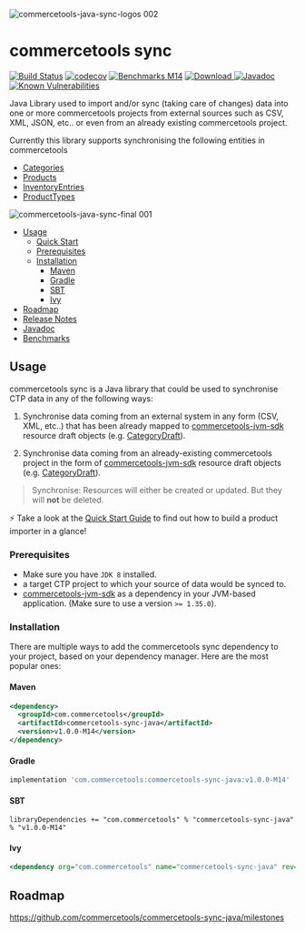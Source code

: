 ![commercetools-java-sync-logos 002](https://user-images.githubusercontent.com/9512131/31182587-90d47f0a-a924-11e7-9716-66e6bec7f79b.png)
# commercetools sync
[![Build Status](https://travis-ci.org/commercetools/commercetools-sync-java.svg?branch=master)](https://travis-ci.org/commercetools/commercetools-sync-java)
[![codecov](https://codecov.io/gh/commercetools/commercetools-sync-java/branch/master/graph/badge.svg)](https://codecov.io/gh/commercetools/commercetools-sync-java)
[![Benchmarks M14](https://img.shields.io/badge/Benchmarks-M14-orange.svg)](https://commercetools.github.io/commercetools-sync-java/benchmarks/)
[![Download](https://api.bintray.com/packages/commercetools/maven/commercetools-sync-java/images/download.svg) ](https://bintray.com/commercetools/maven/commercetools-sync-java/_latestVersion)
[![Javadoc](http://javadoc-badge.appspot.com/com.commercetools/commercetools-sync-java.svg?label=Javadoc)](https://commercetools.github.io/commercetools-sync-java/v/v1.0.0-M14/)
[![Known Vulnerabilities](https://snyk.io/test/github/commercetools/commercetools-sync-java/4b2e26113d591bda158217c5dc1cf80a88665646/badge.svg)](https://snyk.io/test/github/commercetools/commercetools-sync-java/4b2e26113d591bda158217c5dc1cf80a88665646)

 
Java Library used to import and/or sync (taking care of changes) data into one or more commercetools projects from external sources such 
as CSV, XML, JSON, etc.. or even from an already existing commercetools project.

Currently this library supports synchronising the following entities in commercetools
    
 - [Categories](/docs/usage/CATEGORY_SYNC.md)
 - [Products](/docs/usage/PRODUCT_SYNC.md)
 - [InventoryEntries](/docs/usage/INVENTORY_SYNC.md)
 - [ProductTypes](/docs/usage/PRODUCT_TYPE_SYNC.md)

![commercetools-java-sync-final 001](https://user-images.githubusercontent.com/9512131/31230702-0f2255a6-a9e5-11e7-9412-04ed52641dde.png)
<!-- START doctoc generated TOC please keep comment here to allow auto update -->
<!-- DON'T EDIT THIS SECTION, INSTEAD RE-RUN doctoc TO UPDATE -->

- [Usage](#usage)
  - [Quick Start](/docs/usage/QUICK_START.md)
  - [Prerequisites](#prerequisites)
  - [Installation](#installation)
    - [Maven](#maven)
    - [Gradle](#gradle)
    - [SBT](#sbt)
    - [Ivy](#ivy)
- [Roadmap](#roadmap)
- [Release Notes](/docs/RELEASE_NOTES.md)
- [Javadoc](https://commercetools.github.io/commercetools-sync-java/v/v1.0.0-M14/)
- [Benchmarks](https://commercetools.github.io/commercetools-sync-java/benchmarks/)

<!-- END doctoc generated TOC please keep comment here to allow auto update -->
## Usage

commercetools sync is a Java library that could be used to synchronise CTP data in any of the following ways:

1. Synchronise data coming from an external system in any form (CSV, XML, etc..) that has been already mapped to 
[commercetools-jvm-sdk](https://github.com/commercetools/commercetools-jvm-sdk) resource draft objects 
(e.g. [CategoryDraft](https://github.com/commercetools/commercetools-jvm-sdk/blob/master/commercetools-models/src/main/java/io/sphere/sdk/categories/CategoryDraft.java)).

2. Synchronise data coming from an already-existing commercetools project in the form of 
[commercetools-jvm-sdk](https://github.com/commercetools/commercetools-jvm-sdk) resource draft objects 
(e.g. [CategoryDraft](https://github.com/commercetools/commercetools-jvm-sdk/blob/master/commercetools-models/src/main/java/io/sphere/sdk/categories/CategoryDraft.java)).


> Synchronise: Resources will either be created or updated. But they will **not** be deleted.

⚡ Take a look at the [Quick Start Guide](/docs/usage/QUICK_START.md) to find out how to build a product importer in a glance!

### Prerequisites
 
 - Make sure you have `JDK 8` installed.
 - a target CTP project to which your source of data would be synced to.
 - [commercetools-jvm-sdk](https://github.com/commercetools/commercetools-jvm-sdk) as a dependency in your JVM-based 
  application. (Make sure to use a version `>= 1.35.0`).


### Installation
There are multiple ways to add the commercetools sync dependency to your project, based on your dependency manager. 
Here are the most popular ones:
#### Maven 
````xml
<dependency>
  <groupId>com.commercetools</groupId>
  <artifactId>commercetools-sync-java</artifactId>
  <version>v1.0.0-M14</version>
</dependency>
````
#### Gradle
````groovy
implementation 'com.commercetools:commercetools-sync-java:v1.0.0-M14'
````
#### SBT 
````
libraryDependencies += "com.commercetools" % "commercetools-sync-java" % "v1.0.0-M14"
````
#### Ivy 
````xml
<dependency org="com.commercetools" name="commercetools-sync-java" rev="v1.0.0-M14"/>
````


## Roadmap
https://github.com/commercetools/commercetools-sync-java/milestones
